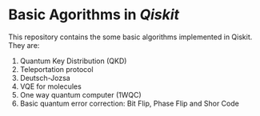 # Basic Agorithms in _Qiskit_

This repository contains the some basic algorithms implemented in Qiskit. They are:

1. Quantum Key Distribution (QKD)
2. Teleportation protocol
3. Deutsch-Jozsa
4. VQE for molecules
5. One way quantum computer (1WQC)
6. Basic quantum error correction: Bit Flip, Phase Flip and Shor Code
